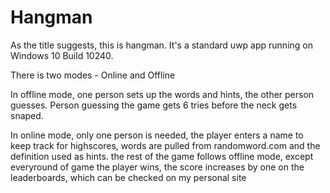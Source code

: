 # Hangman

As the title suggests, this is hangman. It's a standard uwp app running on Windows 10 Build 10240.

There is two modes - Online and Offline

In offline mode, one person sets up the words and hints, the other person guesses. Person guessing the game gets 6 tries before the neck gets snaped. 

In online mode, only one person is needed, the player enters a name to keep track for highscores, words are pulled from randomword.com and the definition used as hints. the rest of the game follows offline mode, except everyround of game the player wins, the score increases by one on the leaderboards, which can be checked on my personal site